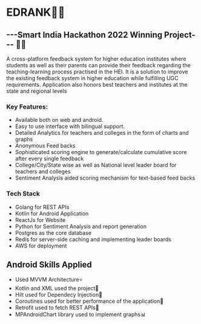 # **EDRANK**💯🚀 <br>
## **---Smart India Hackathon 2022 Winning Project---** 🌟🤩

A cross-platform feedback system for higher education institutes where students as well as their parents can provide their feedback regarding the teaching-learning process practised in the HEI.
It is a solution to improve the existing feedback system in higher education while fulfilling UGC requirements. Application also honors best teachers and institutes at the state and regional levels

### **Key Features:**
- Available both on web and android.
- Easy to use interface with bilingual support.
- Detailed Analytics for teachers and colleges in the form of charts and graphs
- Anonymous Feed backs
- Sophisticated scoring engine to generate/calculate cumulative score after every single feedback
- College/City/State wise as well as National level leader board for teachers and colleges
- Sentiment Analysis aided scoring mechanism for text-based feed backs

### **Tech Stack**
- Golang for REST APIs
- Kotlin for Android Application
- ReactJs for Website
- Python for Sentiment Analysis and report generation
- Postgres as the core database
- Redis for server-side caching and implementing leader boards
- AWS for deployment


## **Android Skills Applied**
- Used MVVM Architecture⭐
- Kotlin and XML used the project🤖
- Hilt used for Dependecy Injection💉
- Coroutines used for better performance of the application🚀
- Retrofit used to fetch REST APIs💯
- MPAndroidChart library used to implement graphs📊
